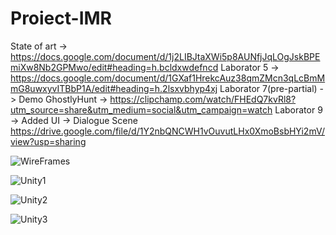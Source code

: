 # Proiect-IMR
State of art -> https://docs.google.com/document/d/1j2LIBJtaXWi5p8AUNfjJqLOgJskBPEmiXw8Nb2GPMwo/edit#heading=h.bcldxwdefncd
Laborator 5 -> https://docs.google.com/document/d/1GXaf1HrekcAuz38qmZMcn3qLcBmMmG8uwxyvITBbP1A/edit#heading=h.2lsxvbhyp4xj
Laborator 7(pre-partial) ->
Demo GhostlyHunt -> https://clipchamp.com/watch/FHEdQ7kvRl8?utm_source=share&utm_medium=social&utm_campaign=watch
Laborator 9 -> Added UI 
            -> Dialogue Scene https://drive.google.com/file/d/1Y2nbQNCWH1vOuvutLHx0XmoBsbHYi2mV/view?usp=sharing

![WireFrames](https://github.com/Proiect-IMR/Proiect-IMR/assets/36382081/0e48121d-1824-42eb-904b-abd63a957324)

![Unity1](https://github.com/Proiect-IMR/Proiect-IMR/assets/36382081/8ea0aca9-1f0b-4425-878f-fb2081d88458)

![Unity2](https://github.com/Proiect-IMR/Proiect-IMR/assets/36382081/79895430-a05b-440a-b5df-d74ab14e5200)

![Unity3](https://github.com/Proiect-IMR/Proiect-IMR/assets/36382081/79c495c0-93b6-46cc-ba77-ad52884bea87)


